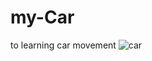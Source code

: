 # my-Car
to learning car movement 
![car](https://user-images.githubusercontent.com/64591304/192939848-d3ad3995-80f1-4602-ba4f-1aaace04c3a6.png)
